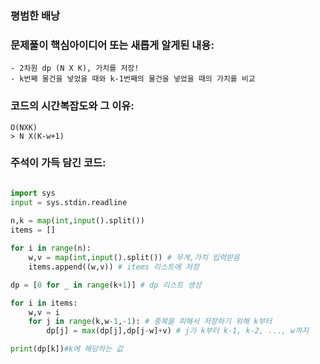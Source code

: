 ### 평범한 배낭

### 문제풀이 핵심아이디어 또는 새롭게 알게된 내용: 
    - 2차원 dp (N X K), 가치를 저장!
    - k번째 물건을 넣었을 때와 k-1번째의 물건을 넣었을 때의 가치를 비교

            
### 코드의 시간복잡도와 그 이유:    
    O(NXK)   
    > N X(K-w+1)

### 주석이 가득 담긴 코드:
```python

import sys
input = sys.stdin.readline
 
n,k = map(int,input().split())
items = []

for i in range(n):
    w,v = map(int,input().split()) # 무게,가치 입력받음
    items.append((w,v)) # items 리스트에 저장

dp = [0 for _ in range(k+1)] # dp 리스트 생성

for i in items:
    w,v = i
    for j in range(k,w-1,-1): # 중복을 피해서 저장하기 위해 k부터
        dp[j] = max(dp[j],dp[j-w]+v) # j가 k부터 k-1, k-2, ..., w까지

print(dp[k])#k에 해당하는 값

```
